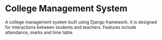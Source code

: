 # College Management System
A college management system built using Django framework. It is designed for interactions between students and teachers. Features include attendance, marks and time table.
